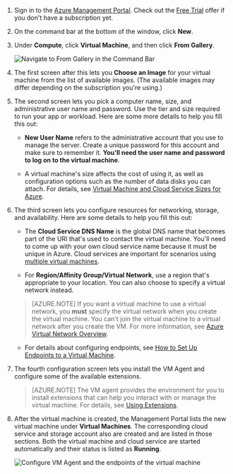 1. Sign in to the [Azure Management Portal](http://manage.windowsazure.com). Check out the [Free Trial](http://azure.microsoft.com/pricing/free-trial/) offer if you don't have a subscription yet.


2. On the command bar at the bottom of the window, click **New**.


3. Under **Compute**, click **Virtual Machine**, and then click **From Gallery**.

	![Navigate to From Gallery in the Command Bar](./media/virtual-machines-create-WindowsVM/fromgallery.png)


4. The first screen after this lets you **Choose an Image** for your virtual machine from the list of available images. (The available images may differ depending on the subscription you're using.)


5. The second screen lets you pick a computer name, size, and administrative user name and password. Use the tier and size required to run your app or workload. Here are some more details to help you fill this out:

	- **New User Name** refers to the administrative account that you use to manage the server. Create a unique password for this account and make sure to remember it. **You'll need the user name and password to log on to the virtual machine**.

	- A virtual machine's size affects the cost of using it, as well as configuration options such as the number of data disks you can attach. For details, see [Virtual Machine and Cloud Service Sizes for Azure](http://go.microsoft.com/fwlink/p/?LinkId=466520).


6. The third screen lets you configure resources for networking, storage, and availability. Here are some details to help you fill this out:


	- The **Cloud Service DNS Name** is the global DNS name that becomes part of the URI that's used to contact the virtual machine. You'll need to come up with your own cloud service name because it must be unique in Azure. Cloud services are important for scenarios using [multiple virtual machines](../articles/cloud-services-connect-virtual-machine.md).

	- For **Region/Affinity Group/Virtual Network**, use a region that's appropriate to your location. You can also choose to specify a virtual network instead.

	>[AZURE.NOTE] If you want a virtual machine to use a virtual network, you **must** specify the virtual network when you create the virtual machine. You can't join the virtual machine to a virtual network after you create the VM. For more information, see [Azure Virtual Network Overview](http://go.microsoft.com/fwlink/p/?LinkID=294063).

	- For details about configuring endpoints, see [How to Set Up Endpoints to a Virtual Machine](../articles/virtual-machines-set-up-endpoints.md).


7. The fourth configuration screen lets you install the VM Agent and configure some of the available extensions.


	>[AZURE.NOTE] The VM agent provides the environment for you to install extensions that can help you interact with or manage the virtual machine. For details, see [Using Extensions](http://go.microsoft.com/FWLink/p/?LinkID=390493).  

8. After the virtual machine is created, the Management Portal lists the new virtual machine under **Virtual Machines**. The corresponding cloud service and storage account also are created and are listed in those sections. Both the virtual machine and cloud service are started automatically and their status is listed as **Running**.

	![Configure VM Agent and the endpoints of the virtual machine](./media/virtual-machines-create-WindowsVM/vmcreated.png)

